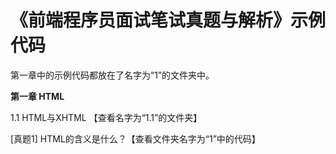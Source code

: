 # 《前端程序员面试笔试真题与解析》示例代码
第一章中的示例代码都放在了名字为“1”的文件夹中。

**第一章 HTML**

1.1 HTML与XHTML 【查看名字为“1.1”的文件夹】

[真题1] HTML的含义是什么？【查看文件夹名字为“1”中的代码】